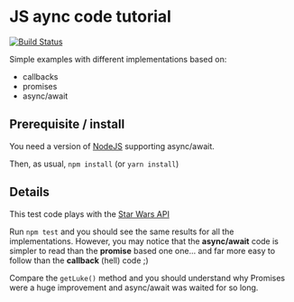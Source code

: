 # JS aync code tutorial

[![Build Status](https://travis-ci.org/pierreroth64/js-async-tutorial.svg?branch=master)](https://travis-ci.org/pierreroth64/js-async-tutorial)

Simple examples with different implementations based on:
+ callbacks
+ promises
+ async/await

## Prerequisite / install

You need a version of [NodeJS](https://nodejs.org/) supporting async/await.

Then, as usual, `npm install` (or `yarn install`)

## Details

This test code plays with the [Star Wars API](https://swapi.co/)

Run `npm test` and you should see the same results for all the implementations. However, you may notice that the **async/await** code is simpler to read than the **promise** based one one... and far more easy to follow than the **callback** (hell) code ;)

Compare the `getLuke()` method and you should understand why Promises were a huge improvement and async/await was waited for so long.
